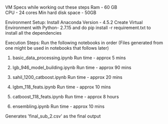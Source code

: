 VM Specs while working out these steps
    Ram - 60 GB    
    CPU - 24 cores
    Min hard disk space - 50GB

Environment Setup:
    Install Anaconda Version - 4.5.2
    Create Virtual Environment with Python- 2.7.15 and do pip install -r requirement.txt to install all the dependencies 

Execution Steps:
Run the following notebooks in order (Files generated from one might be used in notebooks that follows later)

1. basic_data_processing.ipynb
    Run time - approx 5 mins 
     
2. lgb_946_model_building.ipynb
    Run time - approx 90 mins
 
3. sahil_1200_catboost.ipynb
    Run time - approx 20 mins

4. lgbm_118_feats.ipynb
    Run time - approx 10 mins

5. catboost_118_feats.ipynb
    Run time - approx 8 hours

6. ensembling.ipynb
    Run time - approx 10 mins
    
    
Generates 'final_sub_2.csv' as the final output
